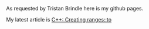 As requested by Tristan Brindle here is my github pages. 

My latest article is [C++: Creating ranges::to](v01_article.md)





